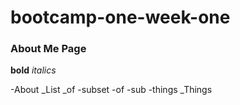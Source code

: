 # bootcamp-one-week-one

### About Me Page

**bold**
*italics*

-About
_List
_of
  -subset
  -of
  -sub
  -things
_Things
